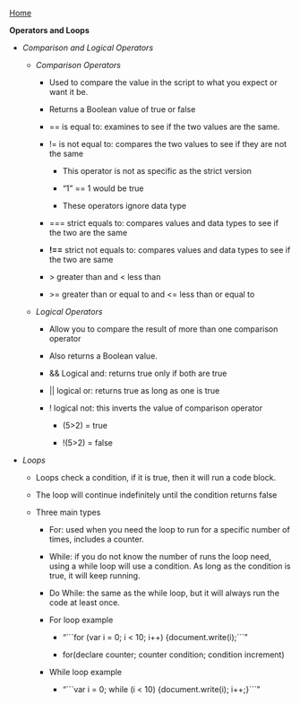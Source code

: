 [Home](https://bproorda.github.io/learning.journal/)

**Operators and Loops**

-   *Comparison and Logical Operators*

    -   *Comparison Operators*

        -   Used to compare the value in the script to what you expect or want
            it be.

        -   Returns a Boolean value of true or false

        -   == is equal to: examines to see if the two values are the same.

        -   != is not equal to: compares the two values to see if they are not
            the same

            -   This operator is not as specific as the strict version

            -   “1” == 1 would be true

            -   These operators ignore data type

        -   === strict equals to: compares values and data types to see if the
            two are the same

        -   **!==** strict not equals to: compares values and data types to see
            if the two are same

        -   \> greater than and \< less than

        -   \>= greater than or equal to and \<= less than or equal to

    -   *Logical Operators*

        -   Allow you to compare the result of more than one comparison operator

        -   Also returns a Boolean value.

        -   && Logical and: returns true only if both are true

        -   \|\| logical or: returns true as long as one is true

        -   ! logical not: this inverts the value of comparison operator

            -   (5\>2) = true

            -   !(5\>2) = false

-   *Loops*

    -   Loops check a condition, if it is true, then it will run a code block.

    -   The loop will continue indefinitely until the condition returns false

    -   Three main types

        -   For: used when you need the loop to run for a specific number of
            times, includes a counter.

        -   While: if you do not know the number of runs the loop need, using a
            while loop will use a condition. As long as the condition is true,
            it will keep running.

        -   Do While: the same as the while loop, but it will always run the
            code at least once.

        -   For loop example

            -   “\`\`\`for (var i = 0; i \< 10; i++) {document.write(i);\`\`\`”

            -   for(declare counter; counter condition; condition increment)

        -   While loop example

            -   “\`\`\`var i = 0; while (i \< 10) {document.write(i);
                i++;}\`\`\`”

